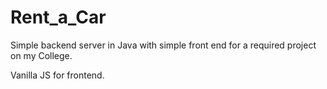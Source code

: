 # Rent_a_Car

Simple backend server in Java with simple front end for a required project on my College.

Vanilla JS for frontend.
